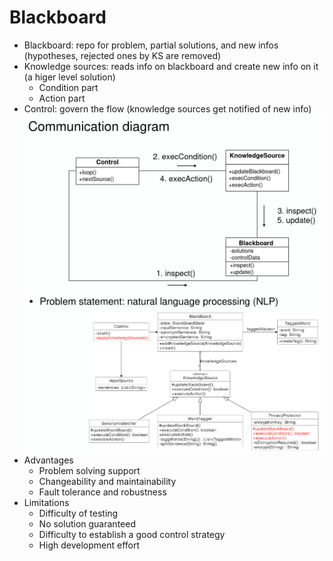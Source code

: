 # Blackboard

- Blackboard: repo for problem, partial solutions, and new infos (hypotheses, rejected ones by KS are removed)
- Knowledge sources: reads info on blackboard and create new info on it (a higer level solution)
  - Condition part
  - Action part
- Control: govern the flow (knowledge sources get notified of new info)
  ![blackboard](assets/blackboard.png)
  ![blackboard-example](assets/blackboard-example.png)
- Advantages
  - Problem solving support
  - Changeability and maintainability
  - Fault tolerance and robustness
- Limitations
  - Difficulty of testing
  - No solution guaranteed
  - Difficulty to establish a good control strategy
  - High development effort
